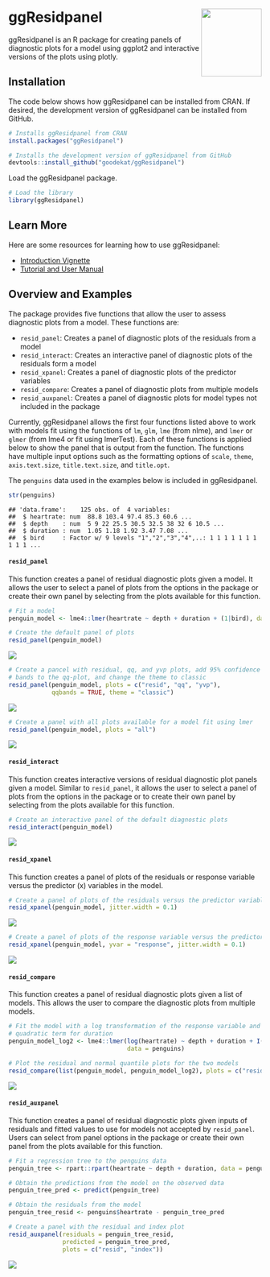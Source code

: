 
# ggResidpanel <img align="right" width="120" height="135" src="man/figures/logo.png">

ggResidpanel is an R package for creating panels of diagnostic plots for
a model using ggplot2 and interactive versions of the plots using
plotly.

## Installation

The code below shows how ggResidpanel can be installed from CRAN. If
desired, the development version of ggResidpanel can be installed from
GitHub.

``` r
# Installs ggResidpanel from CRAN
install.packages("ggResidpanel")

# Installs the development version of ggResidpanel from GitHub
devtools::install_github("goodekat/ggResidpanel")
```

Load the ggResidpanel package.

``` r
# Load the library
library(ggResidpanel)
```

## Learn More

Here are some resources for learning how to use ggResidpanel:

-   [Introduction
    Vignette](https://goodekat.github.io/ggResidpanel/articles/introduction.html)
-   [Tutorial and User
    Manual](https://goodekat.github.io/ggResidpanel-tutorial/tutorial.html)

## Overview and Examples

The package provides five functions that allow the user to assess
diagnostic plots from a model. These functions are:

-   `resid_panel`: Creates a panel of diagnostic plots of the residuals
    from a model
-   `resid_interact`: Creates an interactive panel of diagnostic plots
    of the residuals form a model
-   `resid_xpanel`: Creates a panel of diagnostic plots of the predictor
    variables
-   `resid_compare`: Creates a panel of diagnostic plots from multiple
    models
-   `resid_auxpanel`: Creates a panel of diagnostic plots for model
    types not included in the package

Currently, ggResidpanel allows the first four functions listed above to
work with models fit using the functions of `lm`, `glm`, `lme` (from
nlme), and `lmer` or `glmer` (from lme4 or fit using lmerTest). Each of
these functions is applied below to show the panel that is output from
the function. The functions have multiple input options such as the
formatting options of `scale`, `theme`, `axis.text.size`,
`title.text.size`, and `title.opt`.

The `penguins` data used in the examples below is included in
ggResidpanel.

``` r
str(penguins)
```

    ## 'data.frame':    125 obs. of  4 variables:
    ##  $ heartrate: num  88.8 103.4 97.4 85.3 60.6 ...
    ##  $ depth    : num  5 9 22 25.5 30.5 32.5 38 32 6 10.5 ...
    ##  $ duration : num  1.05 1.18 1.92 3.47 7.08 ...
    ##  $ bird     : Factor w/ 9 levels "1","2","3","4",..: 1 1 1 1 1 1 1 1 1 1 ...

#### `resid_panel`

This function creates a panel of residual diagnostic plots given a
model. It allows the user to select a panel of plots from the options in
the package or create their own panel by selecting from the plots
available for this function.

``` r
# Fit a model
penguin_model <- lme4::lmer(heartrate ~ depth + duration + (1|bird), data = penguins)

# Create the default panel of plots
resid_panel(penguin_model)
```

![](man/figures/readme-unnamed-chunk-4-1.png)<!-- -->

``` r
# Create a pancel with residual, qq, and yvp plots, add 95% confidence interval 
# bands to the qq-plot, and change the theme to classic
resid_panel(penguin_model, plots = c("resid", "qq", "yvp"), 
            qqbands = TRUE, theme = "classic")
```

![](man/figures/readme-unnamed-chunk-4-2.png)<!-- -->

``` r
# Create a panel with all plots available for a model fit using lmer
resid_panel(penguin_model, plots = "all")
```

![](man/figures/readme-unnamed-chunk-4-3.png)<!-- -->

#### `resid_interact`

This function creates interactive versions of residual diagnostic plot
panels given a model. Similar to `resid_panel`, it allows the user to
select a panel of plots from the options in the package or to create
their own panel by selecting from the plots available for this function.

``` r
# Create an interactive panel of the default diagnostic plots
resid_interact(penguin_model)
```

![](man/figures/interact.gif)

#### `resid_xpanel`

This function creates a panel of plots of the residuals or response
variable versus the predictor (x) variables in the model.

``` r
# Create a panel of plots of the residuals versus the predictor variables
resid_xpanel(penguin_model, jitter.width = 0.1)
```

![](man/figures/readme-unnamed-chunk-6-1.png)<!-- -->

``` r
# Create a panel of plots of the response variable versus the predictor variables
resid_xpanel(penguin_model, yvar = "response", jitter.width = 0.1)
```

![](man/figures/readme-unnamed-chunk-6-2.png)<!-- -->

#### `resid_compare`

This function creates a panel of residual diagnostic plots given a list
of models. This allows the user to compare the diagnostic plots from
multiple models.

``` r
# Fit the model with a log transformation of the response variable and a 
# quadratic term for duration
penguin_model_log2 <- lme4::lmer(log(heartrate) ~ depth + duration + I(duration^2) + (1|bird), 
                                 data = penguins)

# Plot the residual and normal quantile plots for the two models
resid_compare(list(penguin_model, penguin_model_log2), plots = c("resid", "qq"))
```

![](man/figures/readme-unnamed-chunk-7-1.png)<!-- -->

#### `resid_auxpanel`

This function creates a panel of residual diagnostic plots given inputs
of residuals and fitted values to use for models not accepted by
`resid_panel`. Users can select from panel options in the package or
create their own panel from the plots available for this function.

``` r
# Fit a regression tree to the penguins data
penguin_tree <- rpart::rpart(heartrate ~ depth + duration, data = penguins)

# Obtain the predictions from the model on the observed data
penguin_tree_pred <- predict(penguin_tree)

# Obtain the residuals from the model
penguin_tree_resid <- penguins$heartrate - penguin_tree_pred

# Create a panel with the residual and index plot
resid_auxpanel(residuals = penguin_tree_resid, 
               predicted = penguin_tree_pred, 
               plots = c("resid", "index"))
```

![](man/figures/readme-unnamed-chunk-8-1.png)<!-- -->
